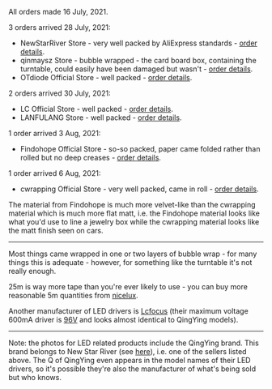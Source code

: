 All orders made 16 July, 2021.

3 orders arrived 28 July, 2021:

* NewStarRiver Store - very well packed by AliExpress standards - [order details](https://trade.aliexpress.com/order_detail.htm?orderId=3012184163030496).
* qinmaysz Store - bubble wrapped - the card board box, containing the turntable, could easily have been damaged but wasn't - [order details](https://trade.aliexpress.com/order_detail.htm?orderId=3012184008400496).
* OTdiode Official Store - well packed - [order details](https://trade.aliexpress.com/order_detail.htm?orderId=3012270701650496).

2 orders arrived 30 July, 2021:

* LC Official Store - well packed - [order details](https://trade.aliexpress.com/order_detail.htm?orderId=3012283726600496).
* LANFULANG Store - well packed - [order details](https://trade.aliexpress.com/order_detail.htm?orderId=3012284121080496).

1 order arrived 3 Aug, 2021:

* Findohope Official Store - so-so packed, paper came folded rather than rolled but no deep creases - [order details](https://trade.aliexpress.com/order_detail.htm?orderId=3012283728070496).

1 order arrived 6 Aug, 2021:

* cwrapping Official Store - very well packed, came in roll - [order details](https://trade.aliexpress.com/order_detail.htm?orderId=3012184323690496).

The material from Findohope is much more velvet-like than the cwrapping material which is much more flat matt, i.e. the Findohope material looks like what you'd use to line a jewelry box while the cwrapping material looks like the matt finish seen on cars.

---

Most things came wrapped in one or two layers of bubble wrap - for many things this is adequate - however, for something like the turntable it's not really enough.

25m is way more tape than you're ever likely to use - you can buy more reasonable 5m quantities from [nicelux](https://www.aliexpress.com/item/32812832395.html).

Another manufacturer of LED drivers is [Lcfocus](https://lcfocus.aliexpress.com/store/group/LED-Driver/2335145_510573665.html) (their maximum voltage 600mA driver is [96V](https://www.aliexpress.com/item/32913618520.html) and looks almost identical to QingYing models).

---

Note: the photos for LED related products include the QingYing brand. This brand belongs to New Star River (see [here](https://trademarks.justia.com/874/89/qingying-87489941.html)), i.e. one of the sellers listed above. The Q of QingYing even appears in the model names of their LED drivers, so it's possible they're also the manufacturer of what's being sold but who knows.
